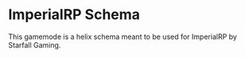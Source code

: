 # ImperialRP Schema

This gamemode is a helix schema meant to be used for ImperialRP by Starfall Gaming.
